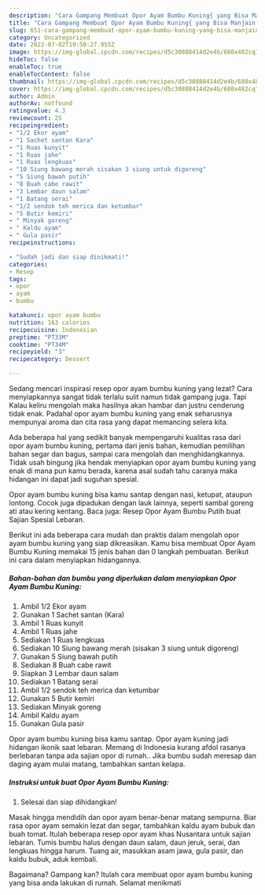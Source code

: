 ```yaml
---
description: "Cara Gampang Membuat Opor Ayam Bumbu Kuning{ yang Bisa Manjain Lidah,  Menu Buat lebaran"
title: "Cara Gampang Membuat Opor Ayam Bumbu Kuning{ yang Bisa Manjain Lidah,  Menu Buat lebaran"
slug: 651-cara-gampang-membuat-opor-ayam-bumbu-kuning-yang-bisa-manjain-lidah-menu-buat-lebaran
category: Uncategorized
date: 2022-07-02T19:50:27.955Z
image: https://img-global.cpcdn.com/recipes/d5c30888414d2e4b/680x482cq70/opor-ayam-bumbu-kuning-foto-resep-utama.jpg
hideToc: false
enableToc: true
enableTocContent: false
thumbnail: https://img-global.cpcdn.com/recipes/d5c30888414d2e4b/680x482cq70/opor-ayam-bumbu-kuning-foto-resep-utama.jpg
cover: https://img-global.cpcdn.com/recipes/d5c30888414d2e4b/680x482cq70/opor-ayam-bumbu-kuning-foto-resep-utama.jpg
author: Admin
authorAv: notfound
ratingvalue: 4.3
reviewcount: 25
recipeingredient:
- "1/2 Ekor ayam"
- "1 Sachet santan Kara"
- "1 Ruas kunyit"
- "1 Ruas jahe"
- "1 Ruas lengkuas"
- "10 Siung bawang merah sisakan 3 siung untuk digoreng"
- "5 Siung bawah putih"
- "8 Buah cabe rawit"
- "3 Lembar daun salam"
- "1 Batang serai"
- "1/2 sendok teh merica dan ketumbar"
- "5 Butir kemiri"
- " Minyak goreng"
- " Kaldu ayam"
- " Gula pasir"
recipeinstructions:

- "Sudah jadi dan siap dinikmati!"
categories:
- Resep
tags:
- opor
- ayam
- bumbu

katakunci: opor ayam bumbu 
nutrition: 163 calories
recipecuisine: Indonesian
preptime: "PT33M"
cooktime: "PT34M"
recipeyield: "3"
recipecategory: Dessert

---
```



Sedang mencari inspirasi resep opor ayam bumbu kuning yang lezat? Cara menyiapkannya sangat tidak terlalu sulit namun tidak gampang juga. Tapi Kalau keliru mengolah maka hasilnya akan hambar dan justru cenderung tidak enak. Padahal opor ayam bumbu kuning yang enak seharusnya mempunyai aroma dan cita rasa yang dapat memancing selera kita.


Ada beberapa hal yang sedikit banyak mempengaruhi kualitas rasa dari opor ayam bumbu kuning, pertama dari jenis bahan, kemudian pemilihan bahan segar dan bagus, sampai cara mengolah dan menghidangkannya. Tidak usah bingung jika hendak menyiapkan opor ayam bumbu kuning yang enak di mana pun kamu berada, karena asal sudah tahu caranya maka hidangan ini dapat jadi suguhan spesial.

Opor ayam bumbu kuning bisa kamu santap dengan nasi, ketupat, ataupun lontong. Cocok juga dipadukan dengan lauk lainnya, seperti sambal goreng ati atau kering kentang. Baca juga: Resep Opor Ayam Bumbu Putih buat Sajian Spesial Lebaran.


Berikut ini ada beberapa cara mudah dan praktis dalam mengolah opor ayam bumbu kuning yang siap dikreasikan. Kamu bisa membuat Opor Ayam Bumbu Kuning memakai 15 jenis bahan dan 0 langkah pembuatan. Berikut ini cara dalam menyiapkan hidangannya.

<!--inarticleads1-->

##### Bahan-bahan dan bumbu yang diperlukan dalam menyiapkan Opor Ayam Bumbu Kuning:

1. Ambil 1/2 Ekor ayam
1. Gunakan 1 Sachet santan (Kara)
1. Ambil 1 Ruas kunyit
1. Ambil 1 Ruas jahe
1. Sediakan 1 Ruas lengkuas
1. Sediakan 10 Siung bawang merah (sisakan 3 siung untuk digoreng)
1. Gunakan 5 Siung bawah putih
1. Sediakan 8 Buah cabe rawit
1. Siapkan 3 Lembar daun salam
1. Sediakan 1 Batang serai
1. Ambil 1/2 sendok teh merica dan ketumbar
1. Gunakan 5 Butir kemiri
1. Sediakan  Minyak goreng
1. Ambil  Kaldu ayam
1. Gunakan  Gula pasir


Opor ayam bumbu kuning bisa kamu santap. Opor ayam kuning jadi hidangan ikonik saat lebaran. Memang di Indonesia kurang afdol rasanya berlebaran tanpa ada sajian opor di rumah.. Jika bumbu sudah meresap dan daging ayam mulai matang, tambahkan santan kelapa. 

<!--inarticleads2-->

##### Instruksi untuk buat Opor Ayam Bumbu Kuning:


1. Selesai dan siap dihidangkan!

Masak hingga mendidih dan opor ayam benar-benar matang sempurna. Biar rasa opor ayam semakin lezat dan segar, tambahkan kaldu ayam bubuk dan buah tomat. Itulah beberapa resep opor ayam khas Nusantara untuk sajian lebaran. Tumis bumbu halus dengan daun salam, daun jeruk, serai, dan lengkuas hingga harum. Tuang air, masukkan asam jawa, gula pasir, dan kaldu bubuk, aduk kembali. 

Bagaimana? Gampang kan? Itulah cara membuat opor ayam bumbu kuning yang bisa anda lakukan di rumah. Selamat menikmati
